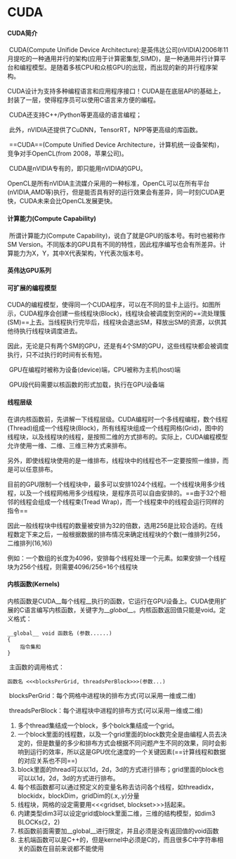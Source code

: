 # CUDA

#### CUDA简介

​	CUDA(Compute Unifide Device Architecture):是英伟达公司(nVIDIA)2006年11月提吃的一种通用并行的架构(应用于计算密集型,SIMD)，是一种通用并行计算平台和编程模型。是随着多核CPU和众核GPU的出现，而出现的新的并行程序架构。

​	CUDA设计为支持多种编程语言和应用程序接口！CUDA是在底层API的基础上，封装了一层，使得程序员可以使用C语言来方便的编程。

​	CUDA还支持C++/Python等更高级的语言编程；

​	此外，nVIDIA还提供了CuDNN，TensorRT，NPP等更高级的库函数。

​	==CUDA==(Compute Unified Device Architecture，计算机统一设备架构)，竞争对手OpenCL(from 2008，苹果公司)。

​	CUDA是nVIDIA专有的，即只能用nVIDIA的GPU。

​	OpenCL是所有nVIDIA主流媒介采用的一种标准，OpenCL可以在所有平台(nVIDIA,AMD等)执行，但是能否具有好的运行效果会有差异，同一时刻CUDA更快，CUDA未来会比OpenCL发展更快。

#### 计算能力(Compute Capability)

​	所谓计算能力(Compute Capability)，说白了就是GPU的版本号。有时也被称作SM Version。不同版本的GPU具有不同的特性，因此程序编写也会有所差异。计算能力为X，Y，其中X代表架构，Y代表次版本号。

#### 英伟达GPU系列

#### 可扩展的编程模型

​	CUDA的编程模型，使得同一个CUDA程序，可以在不同的显卡上运行。如图所示，CUDA程序会创建一些线程块(Block)，线程块会被调度到空闲的==流处理簇(SM)==上去。当线程执行完毕后，线程块会退出SM，释放出SM的资源，以供其他待执行线程块调度进去。

​	因此，无论是只有两个SM的GPU，还是有4个SM的GPU，这些线程块都会被调度执行，只不过执行的时间有长有短。

​	GPU在编程时被称为设备(device)端，CPU被称为主机(host)端

​	GPU段代码需要以核函数的形式加载，执行在GPU设备端

#### 线程层级

​	在讲内核函数前，先讲解一下线程层级。CUDA编程时一个多线程编程，数个线程(Thread)组成一个线程块(Block)，所有线程块组成一个线程网格(Grid)，图中的线程块，以及线程块的线程，是按照二维的方式排布的。实际上，CUDA编程模型允许使用一维、二维、三维三种方式来排布。

​	另外，即使线程块使用的是一维排布，线程块中的线程也不一定要按照一维排，而是可以任意排布。

​	目前的GPU限制一个线程块中，最多可以安排1024个线程。一个线程块用多少线程，以及一个线程网格用多少线程块，是程序员可以自由安排的。==由于32个相邻的线程会组成一个线程束(Tread Wrap)，而一个线程束中的线程会运行同样的指令==

​	因此一般线程块中线程的数量被安排为32的倍数，选用256是比较合适的。在线程数定下来之后，一般根据数据的排布情况来确定线程块的个数(一维排列256，二维排列(16,16))

​	例如：一个数组的长度为4096，安排每个线程处理一个元素。如果安排一个线程块为256个线程，则需要4096/256=16个线程块

#### 内核函数(Kernels)

​	内核函数是CUDA__每个线程__执行的函数，它运行在GPU设备上。CUDA使用扩展的C语言编写内核函数，关键字为\_\__global\_\__。内核函数返回值只能是void。定义格式：

```
__global__ void 函数名 (参数......)
{
	指令集和
}
```

​	主函数的调用格式：

```
函数名 <<<blocksPerGrid, threadsPerBlock>>>(参数...)
```

​	blocksPerGrid：每个网格中进程块的排布方式(可以采用一维或二维)

​	threadsPerBlock：每个进程块中进程的排布方式(可以采用一维或二维)

1. 多个thread集结成一个block，多个bolck集结成一个grid。
2. 一个block里面的线程数，以及一个grid里面的block数完全是由编程人员去决定的，但是数量的多少和排布方式会根据不同问题产生不同的效果，同时会影响到运行的效率，所以这是GPU优化速度的一个关键因素(==计算线程和数据的对应关系也不同==)
3. block里面的thread可以以1d，2d，3d的方式进行排布；grid里面的block也可以以1d，2d，3d的方式进行排布。
4. 每个核函数都可以通过预定义的变量名称去访问各个线程，如threadidx，blockidx，blockDim，gridDim的(.x,.y)分量
5. 线程块，网格的设定需要用<<<gridset, blockset>>>括起来。
6. 内建类型dim3可以设定grid或block里面二维，三维的结构模型，如dim3 BLOCKs(2，2)
7. 核函数前面需要加\_\_global\_\_进行限定，并且必须是没有返回值的void函数
8. 主机端函数可以是C++的，但是kernel中必须是C的，而且很多C中字符串相关的函数在目前来说都不能使用

